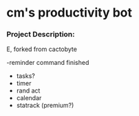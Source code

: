 # cm's productivity bot

### Project Description:
E, forked from cactobyte

-reminder command finished
- tasks?
- timer
- rand act
- calendar
- statrack (premium?)